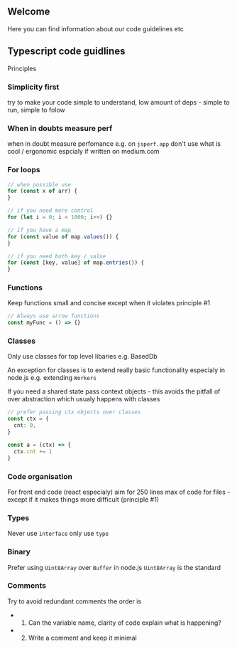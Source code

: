 ## Welcome

Here you can find information about our code guidelines etc

## Typescript code guidlines

Principles

### Simplicity first

try to make your code simple to understand, low amount of deps - simple to run, simple to folow

### When in doubts measure perf

when in doubt measure perfomance e.g. on `jsperf.app`
don't use what is cool / ergonomic espcialy if written on medium.com

### For loops

```typescript
// when possible use
for (const x of arr) {
}

// if you need more control
for (let i = 0; i < 1000; i++) {}

// if you have a map
for (const value of map.values()) {
}

// if you need both key / value
for (const [key, value] of map.entries()) {
}
```

### Functions

Keep functions small and concise except when it violates principle #1

```typescript
// Always use arrow functions
const myFunc = () => {}
```

### Classes

Only use classes for top level libaries e.g. BasedDb

An exception for classes is to extend really basic functionality especialy in node.js e.g. extending `Workers`

If you need a shared state pass context objects - this avoids the pitfall of over abstraction which usualy happens with classes

```typescript
// prefer passing ctx objects over classes
const ctx = {
  cnt: 0,
}

const a = (ctx) => {
  ctx.cnt += 1
}
```

### Code organisation

For front end code (react especialy) aim for 250 lines max of code for files - except if it makes things more difficult (principle #1)

### Types

Never use `interface` only use `type`

### Binary

Prefer using `Uint8Array` over `Buffer` in node.js `Uint8Array` is the standard

### Comments

Try to avoid redundant comments the order is

- 1. Can the variable name, clarity of code explain what is happening?
- 2. Write a comment and keep it minimal
